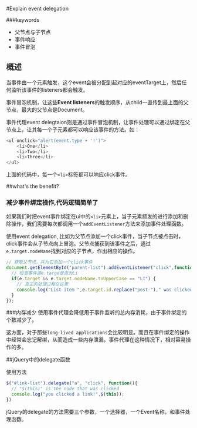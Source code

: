 #Explain event delegation

###keywords
-	父节点与子节点
- 	事件响应
-  	事件冒泡



## 概述
当事件由一个元素触发，这个event会被分配到起对应的eventTarget上，然后任何监听该事件的listeners都会触发。

事件冒泡机制，让这些**Event listeners**的触发顺序，从child一直传到最上面的父节点，最大的父节点是Document。

事件代理event delegtaion则是通过事件冒泡机制，让事件处理可以通过绑定在父节点上，让其每一个子元素都可以响应该事件的方法。如：

```javascript
<ul onclick="alert(event.type + '!')">
	<li>One</li>
	<li>Two</li>
	<li>Three</li>
</ul>
```
上面的代码中，每一个`<li>`标签都可以响应click事件。

##what's the benefit?
### 减少事件绑定操作,代码逻辑简单了
如果我们时把event事件绑定在ui中的`<li>`元素上，当子元素频发的进行添加和删除操作，我们需要每次都调用一个`addEventListener`方法来添加事件处理函数。

使用event delegation, 比如为父节点添加一个click事件，当子节点被点击时，click事件会从子节点向上冒泡。父节点捕获到该事件之后，通过`e.target.nodeName`找到对应的子节点，作出相应的操作。

```javascript
// 获取父节点，并为它添加一个click事件
document.getElementById("parent-list").addEventListener("click",function(e) {
  // 检查事件源e.targe是否为Li
  if(e.target && e.target.nodeName.toUpperCase == "LI") {
    // 真正的处理过程在这里
    console.log("List item ",e.target.id.replace("post-")," was clicked!");
  }
});
```

###内存减少
使用事件代理会降低用于事件监听的总内存消耗，由于事件绑定的个数减少了。

这方面，对于那些`long-lived applications`会比较明显。而且在事件绑定的操作中经常会忘记解绑，从而造成一些内存泄漏，事件代理在这种情况下，相对容易操作的多。


##jQuery中的delegate函数

使用方法
```javascript
$("#link-list").delegate("a", "click", function(){
  // "$(this)" is the node that was clicked
  console.log("you clicked a link!",$(this));
})
```
jQuery的delegate的方法需要三个参数，一个选择器，一个Event名称，和事件处理函数。




